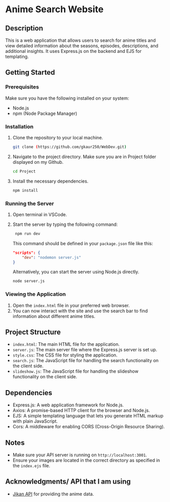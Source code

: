# Anime Search Website

## Description
This is a web application that allows users to search for anime titles and view detailed information about the seasons, episodes, descriptions, and additional insights. It uses Express.js on the backend and EJS for templating.

## Getting Started

### Prerequisites
Make sure you have the following installed on your system:
- Node.js
- npm (Node Package Manager)

### Installation
1. Clone the repository to your local machine.
    ```bash
    git clone (https://github.com/gkaur250/WebDev.git)
    ```

2. Navigate to the project directory. Make sure you are in Project folder displayed on my Github. 
    ```bash
    cd Project
    ```

3. Install the necessary dependencies.
    ```bash
    npm install
    ```

### Running the Server
1. Open terminal in VSCode.
2. Start the server by typing the following command:
   ```bash
    npm run dev
    ```
   
   This command should be defined in your `package.json` file like this:
    ```json
    "scripts": {
        "dev": "nodemon server.js"
    }
    ```

    Alternatively, you can start the server using Node.js directly.
    ```bash
    node server.js
    ```

### Viewing the Application
1. Open the `index.html` file in your preferred web browser.
2. You can now interact with the site and use the search bar to find information about different anime titles.

## Project Structure
- `index.html`: The main HTML file for the application.
- `server.js`: The main server file where the Express.js server is set up.
- `style.css`: The CSS file for styling the application.
- `search.js`: The JavaScript file for handling the search functionality on the client side.
- `slideshow.js`: The JavaScript file for handling the slideshow functionality on the client side.


## Dependencies
- Express.js: A web application framework for Node.js.
- Axios: A promise-based HTTP client for the browser and Node.js.
- EJS: A simple templating language that lets you generate HTML markup with plain JavaScript. 
- Cors: A middleware for enabling CORS (Cross-Origin Resource Sharing).

## Notes
- Make sure your API server is running on `http://localhost:3001`.
- Ensure your images are located in the correct directory as specified in the `index.ejs` file.


## Acknowledgments/ API that I am using
- [Jikan API](https://docs.api.jikan.moe/) for providing the anime data.
